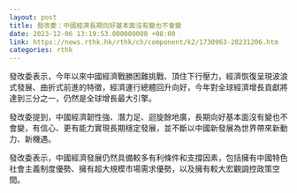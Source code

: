 ```yaml
---
layout: post
title: 發改委：中國經濟長期向好基本面沒有變也不會變
date: 2023-12-06 13:19:53.000000000 +08:00
link: https://news.rthk.hk/rthk/ch/component/k2/1730963-20231206.htm
categories: rthk
---
```


發改委表示，今年以來中國經濟戰勝困難挑戰、頂住下行壓力，經濟恢復呈現波浪式發展、曲折式前進的特徵，經濟運行總體回升向好，今年對全球經濟增長貢獻將達到三分之一，仍然是全球增長最大引擎。

發改委提到，中國經濟韌性強、潛力足、迴旋餘地廣，長期向好基本面沒有變也不會變，有信心、更有能力實現長期穩定發展，並不斷以中國新發展為世界帶來新動力、新機遇。

發改委表示，中國經濟發展仍然具備較多有利條件和支撐因素，包括擁有中國特色社會主義制度優勢、擁有超大規模市場需求優勢，以及擁有較大宏觀調控政策空間。
